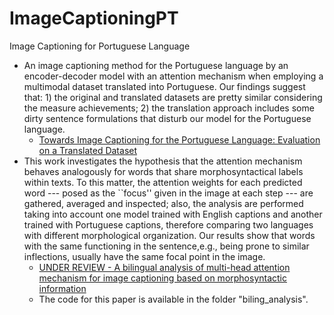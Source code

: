 # ImageCaptioningPT
Image Captioning for Portuguese Language

* An image captioning method for the Portuguese language by an encoder-decoder model with an attention mechanism when employing a multimodal dataset translated into Portuguese. Our findings suggest that: 1) the original and translated datasets are pretty similar considering the measure achievements; 2) the translation approach includes some dirty sentence formulations that disturb our model for the Portuguese language.
  - [Towards Image Captioning for the Portuguese Language: Evaluation on a Translated Dataset](https://www.researchgate.net/publication/360495253_Towards_Image_Captioning_for_the_Portuguese_Language_Evaluation_on_a_Translated_Dataset)
* This work investigates the hypothesis that the attention mechanism behaves analogously for words that share morphosyntactical labels within texts. To this matter, the attention weights for each predicted word --- posed as the ``focus'' given in the image at each step --- are gathered, averaged and inspected; also, the analysis are performed taking into account one model trained with English captions and another trained with Portuguese captions, therefore comparing two languages with different morphological organization. Our results show that words with the same functioning in the sentence,e.g., being prone to similar inflections, usually have the same focal point in the image.   
  - [UNDER REVIEW - A bilingual analysis of multi-head attention mechanism for image captioning based on morphosyntactic information](https://t) 
  - The code for this paper is available in the folder "biling_analysis".
